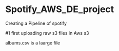 # Spotify_AWS_DE_project
Creating a Pipeline of spotify


#1  first uploading raw s3 files in Aws s3

albums.csv is a laarge file

